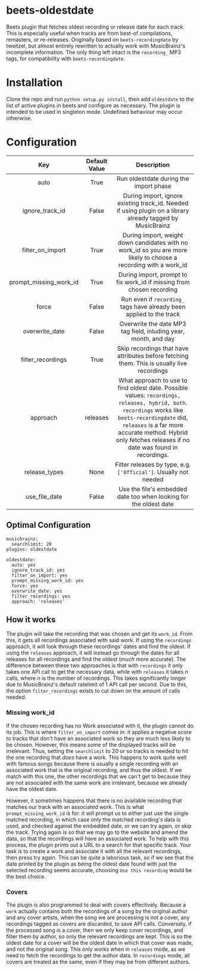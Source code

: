 # beets-oldestdate
Beets plugin that fetches oldest recording or release date for each track. This is especially useful when tracks are from best-of compilations, remasters, or re-releases. Originally based on `beets-recordingdate` by tweitzel, but almost entirely rewritten to actually work with MusicBrainz's incomplete information. The only thing left intact is the `recording_` MP3 tags, for compatibility with `beets-recordingdate`.

# Installation
Clone the repo and run `python setup.py install`, then add `oldestdate` to the list of active plugins in beets and configure as necessary. The plugin is intended to be used in singleton mode. Undefined behaviour may occur otherwise.

# Configuration

 Key        | Default Value           | Description  
 :-------------: |:-------------:| :-----:
 auto | True | Run oldestdate during the import phase
 ignore_track_id | False | During import, ignore existing track_id. Needed if using plugin on a library already tagged by MusicBrainz
 filter_on_import | True | During import, weight down candidates with no work_id so you are more likely to choose a recording with a work_id
 prompt_missing_work_id | True | During import, prompt to fix work_id if missing from chosen recording
 force | False | Run even if `recording_` tags have already been applied to the track
 overwrite_date | False | Overwrite the date MP3 tag field, inluding year, month, and day
 filter_recordings | True | Skip recordings that have attributes before fetching them. This is usually live recordings
 approach | releases | What approach to use to find oldest date. Possible values: `recordings, releases, hybrid, both`. `recordings` works like `beets-recordingdate` did, `releases` is a far more accurate method. Hybrid only fetches releases if no date was found in recordings.
 release_types | None | Filter releases by type, e.g. `['Official']`. Usually not needed
 use_file_date | False | Use the file's embedded date too when looking for the oldest date

## Optimal Configuration
    musicbrainz:
      searchlimit: 20
    plugins: oldestdate

    oldestdate:
      auto: yes
      ignore_track_id: yes
      filter_on_import: yes
      prompt_missing_work_id: yes
      force: yes
      overwrite_date: yes
      filter_recordings: yes
      approach: 'releases'
  


## How it works
The plugin will take the recording that was chosen and get its `work_id`. From this, it gets all recordings associated with said work. If using the `recordings` approach, it will look through these recordings' dates and find the oldest. If using the `releases` approach, it will instead go through the dates for all releases for all recordings and find the oldest (*much* more accurate). The difference between these two approaches is that with `recordings` it only takes one API call to get the necessary data, while with `releases` it takes *n* calls, where *n* is the number of recordings. This takes significantly longer due to MusicBrainz's default ratelimit of 1 API call per second. Due to this, the option `filter_recordings` exists to cut down on the amount of calls needed.

### Missing work_id
If the chosen recording has no Work associated with it, the plugin cannot do its job. This is where `filter_on_import` comes in: it applies a negative score to tracks that don't have an associated work so they are much less likely to be chosen. However, this means some of the displayed tracks will be irrelevant. Thus, setting the `searchlimit` to 20 or so tracks is needed to hit the one recording that *does* have a work. This happens to work quite well with famous songs because there is usually a single recording with an associated work that is the original recording, and thus the oldest. If we match with this one, the other recordings that we can't get to because they are not associated with the same work are irrelevant, because we already have the oldest date.  

However, it sometimes happens that there is no available recording that matches our track with an associated work. This is what `prompt_missing_work_id` is for: it will prompt us to either just use the single matched recording, in which case only the matched recording's data is used, and checked against the embedded date, or we can try again, or skip the track. Trying again is so that we may go to the website and amend the data, so that the recordings will have an associated work. To help with this process, the plugin prints out a URL to a search for that specific track. Your task is to create a work and associate it with all the relevant recordings, then press try again. This can be quite a laborious task, so if we see that the date printed by the plugin as being the oldest date found with just the selected recording seems accurate, choosing `Use this recording` would be the best choice.

### Covers
The plugin is also programmed to deal with covers effectively. Because a `work` actually contains both the recordings of a song by the original author and any cover artists, when the song we are processing is not a cover, any recordings tagged as covers are discarded, to save API calls. Conversely, if the processed song *is* a cover, then we only keep cover recordings, and filter them by author, so only the relevant recordings are kept. This is so the oldest date for a cover will be the oldest date in which that cover was made, and not the original song. This only works when in `releases` mode, as we need to fetch the recordings to get the author data. In `recordings` mode, all covers are treated as the same, even if they may be from different authors.
